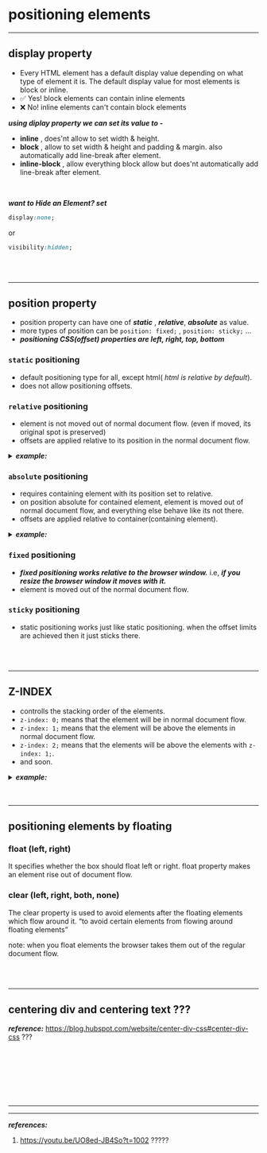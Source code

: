 # positioning elements

---

## display property
  - Every HTML element has a default display value depending on what type of element it is. The default display value for most elements is block or inline.
  - ✅ Yes! block elements can contain inline elements
  - ❌ No! inline elements can't contain block elements

***using diplay property we can set its value to -***
  - **inline** , does'nt allow to set width & height.
  - **block** , allow to set width & height and padding & margin. also automatically add line-break after element.
  - **inline-block** , allow everything block allow but does'nt automatically add line-break after element. 

<br/>
 
***want to Hide an Element? set***
```css
display:none; 
```
or 
```css
visibility:hidden;
```


<br/>

<br/>

---

## position property
  -	position property can have one of ***static*** , ***relative***, ***absolute*** as value.
  -	more types of position can be ``position: fixed;`` , ``position: sticky;`` …
  -	***positioning CSS(offset) properties are left, right, top, bottom***

### ``static`` positioning
- default positioning type for all, except html( _html is relative by default_).
- does not allow positioning offsets.

### ``relative`` positioning
- element is not moved out of normal document flow. (even if moved, its original spot is preserved)
- offsets are applied relative to its position in the normal document flow.

<details>
  <summary> <b><em>example:</em></b> </summary>
<p>

<image src="https://user-images.githubusercontent.com/63545175/187066229-9747a9de-ab3a-49c6-8b21-773631c1ec90.png" width="500px">

**tip:** from top 50px towards bottom. similarly, from left 50px toward right.

<image src="https://user-images.githubusercontent.com/63545175/187066431-ebcc7b00-dad6-4580-b7e1-bc384b0cf837.png" width="500px">
  
</p>
</details>  
  

### ``absolute`` positioning
- requires containing element with its position set to relative.
- on position absolute for contained element, element is moved out of normal document flow, and everything else behave like its not there.
- offsets are applied relative to container(containing element).
  
<details>
  <summary> <b><em>example:</em></b> </summary>
<p>

***without any position property, element1 and element2 both in document flow.*** <br/> note: the container element has its position set to relative.
  
<image src="https://user-images.githubusercontent.com/63545175/187066544-5d52cad1-f106-4cf5-b945-12708f624650.png" width="540px">

***position: absolute;  applied to element1 , hence element1 out of document flow. like it’s not even there. and hence, everything inside container will behave like it’s not even there.***  

<image src="https://user-images.githubusercontent.com/63545175/187066564-f0a6e2b8-0408-4118-90f5-14d037a445b1.png" width="540px">

***if we apply offset they will be relative to container element. and the container element must be position relative.***

<image src="https://user-images.githubusercontent.com/63545175/187066579-20015467-84fe-4f9b-a12a-fcbfdddf5a8c.png" width="540px">

***important: if container element is offset, everything inside will offset with it.***

<image src="https://user-images.githubusercontent.com/63545175/187066793-a16ef67e-86c3-4c4c-a3a4-a8ea87b45710.png" width="540px">

  
</p>
</details>



### ``fixed`` positioning
- ***fixed positioning works relative to the browser window.*** i.e, ***if you resize the browser window it moves with it.***
- element is moved out of the normal document flow.



### ``sticky`` positioning
- static positioning works just like static positioning. when the offset limits are achieved then it just sticks there.



<br/>

<br/>

---
  
## Z-INDEX
 - controlls the stacking order of the elements.
 - ``z-index: 0;`` means that the element will be in normal document flow.
 - ``z-index: 1;`` means that the element will be above the elements in normal document flow.
 - ``z-index: 2;`` means that the elements will be above the elements with ``z-index: 1;``.
 - and soon. 

<details>
  <summary> <b><em>example:</em></b> </summary>
<p>

<table>
<tr>
<td colspan="2"> 

<image src="https://user-images.githubusercontent.com/63545175/187840635-caad94f6-091f-44c6-97d6-4015c5797994.png" width="520px">
</td>
</tr>
<tr>
<td> 

<image src="https://user-images.githubusercontent.com/63545175/187838482-5ec44c6d-681f-4d53-8f5b-9eddf680613d.png" width="420px">
</td>
<td>
  
<image src="https://user-images.githubusercontent.com/63545175/187839583-bba48975-354a-4aff-b307-68604d66a340.png" width="360px">
</td>  
</tr>
<tr>
<td> 

<image src="https://user-images.githubusercontent.com/63545175/187839736-a5d83273-31cc-4aff-944f-f2d8f38ff097.png" width="420px">
<td>
  
<image src="https://user-images.githubusercontent.com/63545175/187839856-a3e04784-31aa-4947-8521-c3d3622292b2.png" width="360px">
</td>  
</tr>
</table>  
  
</p>
</details>
  
  

<br/>

<br/>

---

## positioning elements by floating

### float	(left, right)
It specifies whether the box should float left or right. float property makes an element rise out of document flow.	

### clear	(left, right, both, none)
The clear property is used to avoid elements after the floating elements which flow around it. “to avoid certain elements from flowing around floating elements”

note: when you float elements the browser takes them out of the regular document flow.

  
  



<br/>

<br/>

---

## centering div and centering text ???

***reference:*** https://blog.hubspot.com/website/center-div-css#center-div-css ???






  
<br/>
  
<br/>

  
<br/>
  
<br/>

    
<br/>
  
<br/>

---
  
---

***references:***  
  
1. https://youtu.be/UO8ed-JB4So?t=1002 ?????

  
  
